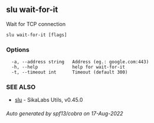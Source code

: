 ## slu wait-for-it

Wait for TCP connection

```
slu wait-for-it [flags]
```

### Options

```
  -a, --address string   Address (eg.: google.com:443)
  -h, --help             help for wait-for-it
  -t, --timeout int      Timeout (default 300)
```

### SEE ALSO

* [slu](slu.md)	 - SikaLabs Utils, v0.45.0

###### Auto generated by spf13/cobra on 17-Aug-2022
